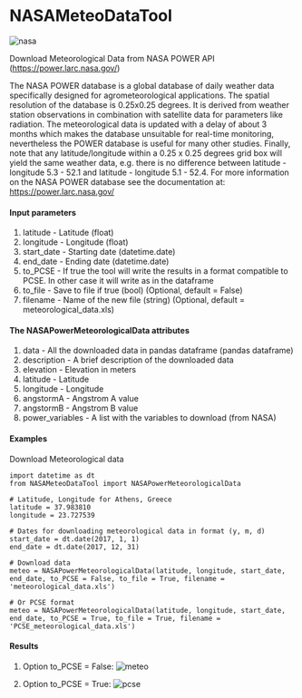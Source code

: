 # NASAMeteoDataTool
![nasa](https://user-images.githubusercontent.com/18232521/75673566-eb882880-5c8b-11ea-9a65-995f94b876bf.png)

Download Meteorological Data from NASA POWER API (https://power.larc.nasa.gov/)

The NASA POWER database is a global database of daily weather data
specifically designed for agrometeorological applications. The spatial
resolution of the database is 0.25x0.25 degrees. It is
derived from weather station observations in combination with satellite
data for parameters like radiation.
The meteorological data is updated with a delay of about 3 months which makes
the database unsuitable for real-time monitoring, nevertheless the
POWER database is useful for many other studies.
Finally, note that any latitude/longitude within a 0.25 x 0.25 degrees grid box
will yield the same weather data, e.g. there is no difference between
latitude - longitude 5.3 - 52.1 and latitude - longitude 5.1 - 52.4.
For more information on the NASA POWER database see the documentation
at: https://power.larc.nasa.gov/

#### Input parameters

1. latitude - Latitude (float)
2. longitude - Longitude (float)
3. start_date - Starting date (datetime.date)
4. end_date - Ending date (datetime.date)
5. to_PCSE - If true the tool will write the results in a format compatible to PCSE. In other case it will write as in the dataframe
6. to_file - Save to file if true (bool) (Optional, default = False)
7. filename - Name of the new file (string) (Optional, default = meteorological_data.xls)

#### The NASAPowerMeteorologicalData attributes

1. data - All the downloaded data in pandas dataframe (pandas dataframe)
2. description - A brief description of the downloaded data
3. elevation - Elevation in meters
4. latitude - Latitude
5. longitude - Longitude
6. angstormA - Angstrom A value
7. angstormB - Angstrom B value
8. power_variables - A list with the variables to download (from NASA)

#### Examples

Download Meteorological data

```
import datetime as dt
from NASAMeteoDataTool import NASAPowerMeteorologicalData

# Latitude, Longitude for Athens, Greece
latitude = 37.983810
longitude = 23.727539

# Dates for downloading meteorological data in format (y, m, d)
start_date = dt.date(2017, 1, 1)
end_date = dt.date(2017, 12, 31)

# Download data
meteo = NASAPowerMeteorologicalData(latitude, longitude, start_date, end_date, to_PCSE = False, to_file = True, filename = 'meteorological_data.xls')

# Or PCSE format
meteo = NASAPowerMeteorologicalData(latitude, longitude, start_date, end_date, to_PCSE = True, to_file = True, filename = 'PCSE_meteorological_data.xls')
```

#### Results

1. Option to_PCSE = False:
![meteo](https://user-images.githubusercontent.com/18232521/75674188-42423200-5c8d-11ea-88b3-9cfb6a219d9e.png)

2. Option to_PCSE = True:
![pcse](https://user-images.githubusercontent.com/18232521/75674240-5d14a680-5c8d-11ea-88fe-15283d65eda9.png)
